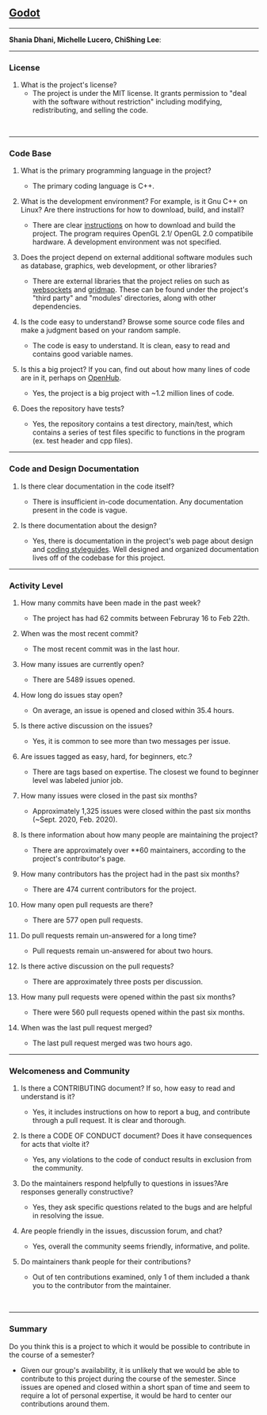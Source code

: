 ## **[Godot](https://github.com/godotengine/godot)**


---

**Shania Dhani, Michelle Lucero, ChiShing Lee**:


---


### License

1. What is the project's license?
    - The project is under the MIT license. It grants permission to "deal with the software without restriction" including modifying, redistributing, and selling the code. 

<br>

---

### Code Base

1. What is the primary programming language in the project?
    - The primary coding language is C++.

2. What is the development environment? For example, is it Gnu C++ on Linux? Are there instructions for how to download, build, and install?
    - There are clear [instructions](https://godotengine.org/download/linux) on how to download and build the project. The program requires OpenGL 2.1/ OpenGL 2.0 compatibile hardware. A development environment was not specified. 

3. Does the project depend on external additional software modules such as database,  graphics, web development, or other libraries?
    - There are external libraries that the project relies on such as [websockets](https://github.com/godotengine/godot/tree/master/modules/websocket) and [gridmap](https://github.com/godotengine/godot/tree/master/modules/gridmap). These can be found under the project's "third party" and "modules' directories, along with other dependencies.


4. Is the code easy to understand? Browse some source code files and make a judgment based on your random sample.
    - The code is easy to understand. It is clean, easy to read and contains good variable names.

5. Is this a big project? If you can, find out about how many lines of code are in it, perhaps on [OpenHub](https://www.openhub.net/).
    - Yes, the project is a big project with ~1.2 million lines of code.


6. Does the repository have tests?
    - Yes, the repository contains a test directory, main/test, which contains a series of test files specific to functions in the program (ex. test header and cpp files).


---

### Code and Design Documentation
1. Is there clear documentation in the code itself?
    - There is insufficient in-code documentation. Any documentation present in the code is vague.

2. Is there documentation about the design?
    - Yes, there is documentation in the project's web page about design and [coding styleguides](https://docs.godotengine.org/en/3.2/community/contributing/code_style_guidelines.html). Well designed and organized documentation lives off of the codebase for this project.

---


### Activity Level


1. How many commits have been made in the past week?
    - The project has had 62 commits between Februray 16 to Feb 22th. 

2. When was the most recent commit?
    - The most recent commit was in the last hour. 

3. How many issues are currently open?
    - There are 5489 issues opened.


4. How long do issues stay open?
    - On average, an issue is opened and closed within 35.4 hours.

5. Is there active discussion on the issues?
    - Yes, it is common to see more than two messages per issue.

6. Are issues tagged as easy, hard, for beginners, etc.?
    - There are tags based on expertise. The closest we found to beginner level was labeled junior job.

7. How many issues were closed in the past six months?
    - Approximately 1,325 issues were closed within the past six months (~Sept. 2020, Feb. 2020).

8. Is there information about how many people are maintaining the project?
    - There are approximately over **60 maintainers, according to the project's contributor's page.

9. How many contributors has the project had in the past six months?
    - There are 474 current contributors for the project.
  
10. How many open pull requests are there?
    - There are 577 open pull requests.

11. Do pull requests remain un-answered for a long time?
    - Pull requests remain un-answered for about two hours.

12. Is there active discussion on the pull requests?
    - There are approximately three posts per discussion.

13. How many pull requests were opened within the past six months?
    - There were 560 pull requests opened within the past six months.

14. When was the last  pull request  merged?
    - The last pull request merged was two hours ago.
---
### Welcomeness and Community

1. Is there a CONTRIBUTING document? If so, how easy to read and understand is it?
    - Yes, it includes instructions on how to report a bug, and contribute through a pull request. It is clear and thorough.

2. Is there a CODE OF CONDUCT document? Does it have consequences for acts that violte it?
    - Yes, any violations to the code of conduct results in exclusion from the community.

3. Do the maintainers respond helpfully to questions in issues?Are responses generally constructive?
    - Yes, they ask specific questions related to the bugs and are helpful in resolving the issue.


4. Are people friendly in the issues, discussion forum, and chat?
    - Yes, overall the community seems friendly, informative, and polite.

5. Do maintainers thank people for their contributions?
    - Out of ten contributions examined, only 1 of them included a thank you to the contributor from the maintainer.

<br>

---
### Summary
Do you think  this is a project to which it would be possible to contribute in the
course of a semester?

  - Given our group's availability, it is unlikely that we would be able to contribute to this project during the course of the semester. Since issues are opened and closed within a short span of time and seem to require a lot of personal expertise, it would be hard to center our contributions around them. 
